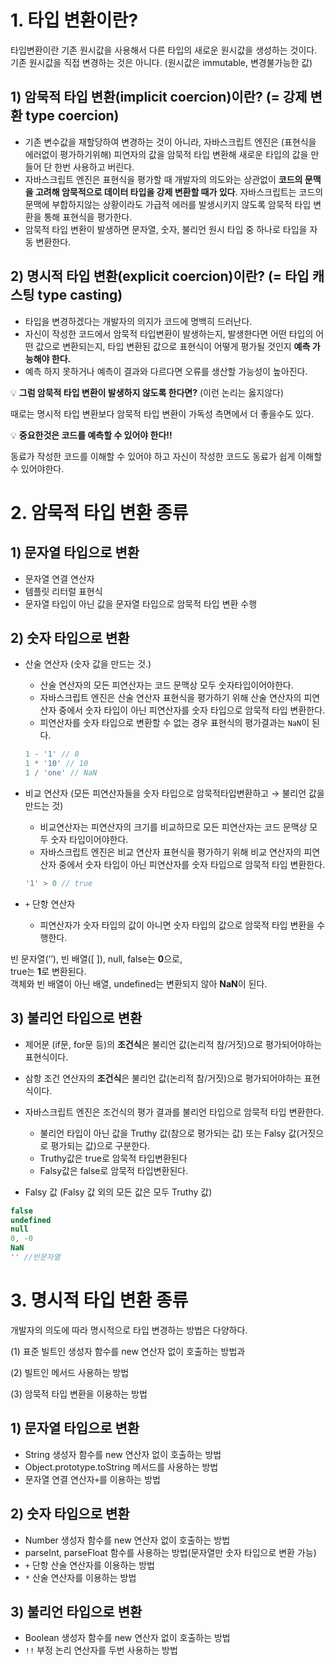 
# 1. 타입 변환이란?

타입변환이란 기존 원시값을 사용해서 다른 타입의 새로운 원시값을 생성하는 것이다.<br/>
기존 원시값을 직접 변경하는 것은 아니다. (원시값은 immutable, 변경불가능한 값)

## 1) 암묵적 타입 변환(implicit coercion)이란? (= 강제 변환 type coercion)

- 기존 변수값을 재할당하여 변경하는 것이 아니라, 자바스크립트 엔진은 (표현식을 에러없이 평가하기위해) 피연자의 값을 암묵적 타입 변환해 새로운 타입의 값을 만들어
  단 한번 사용하고 버린다.
- 자바스크립트 엔진은 표현식을 평가할 때 개발자의 의도와는 상관없이 **코드의 문맥을 고려해 암묵적으로 데이터 타입을 강제 변환할 때가 있다**. 자바스크립트는 코드의 문맥에 부합하지않는 상황이라도 가급적 에러를 발생시키지 않도록 암묵적 타입 변환을 통해 표현식을 평가한다.
- 암묵적 타입 변환이 발생하면 문자열, 숫자, 불리언 원시 타입 중 하나로 타입을 자동 변환한다.

## 2) 명시적 타입 변환(explicit coercion)이란? (= 타입 캐스팅 type casting)

- 타입을 변경하겠다는 개발자의 의지가 코드에 명백히 드러난다.
- 자신이 작성한 코드에서 암묵적 타입변환이 발생하는지,
  발생한다면 어떤 타입의 어떤 값으로 변환되는지,
  타입 변환된 값으로 표현식이 어떻게 평가될 것인지 **예측 가능해야 한다.**
- 예측 하지 못하거나 예측이 결과와 다르다면 오류를 생산할 가능성이 높아진다.

💡 **그럼 암묵적 타입 변환이 발생하지 않도록 한다면?** (이런 논리는 옳지않다)

때로는 명시적 타입 변환보다 암묵적 타입 변환이 가독성 측면에서 더 좋을수도 있다.

💡 **중요한것은 코드를 예측할 수 있어야 한다!!**

동료가 작성한 코드를 이해할 수 있어야 하고 자신이 작성한 코드도 동료가 쉽게 이해할 수 있어야한다.

# 2. 암묵적 타입 변환 종류

## 1) 문자열 타입으로 변환

- 문자열 연결 연산자
- 템플릿 리터럴 표현식
- 문자열 타입이 아닌 값을 문자열 타입으로 암묵적 타입 변환 수행

## 2) 숫자 타입으로 변환

- 산술 연산자 (숫자 값을 만드는 것.)
    - 산술 연산자의 모든 피연산자는 코드 문맥상 모두 숫자타입이어야한다.
    - 자바스크립트 엔진은 산술 연산자 표현식을 평가하기 위해 산술 연산자의 피연산자 중에서 숫자 타입이 아닌 피연산자를 숫자 타입으로 암묵적 타입 변환한다.
    - 피연산자를 숫자 타입으로 변환할 수 없는 경우 표현식의 평가결과는 `NaN`이 된다.

    ```javascript
    1 - '1' // 0
    1 * '10' // 10
    1 / 'one' // NaN
    ```

- 비교 연산자 (모든 피연산자들을 숫자 타입으로 암묵적타입변환하고 → 불리언 값을 만드는 것)
    - 비교연산자는 피연산자의 크기를 비교하므로 모든 피연산자는 코드 문맥상 모두 숫자 타입이어야한다.
    - 자바스크립트 엔진은 비교 연산자 표현식을 평가하기 위해 비교 연산자의 피연산자 중에서 숫자 타입이 아닌 피연산자를 숫자 타입으로 암묵적 타입 변환한다.

    ```javascript
    '1' > 0 // true
    ```

- `+` 단항 연산자
    - 피연산자가 숫자 타입의 값이 아니면 숫자 타입의 값으로 암묵적 타입 변환을 수행한다.


빈 문자열(’’), 빈 배열([ ]), null, false는 **0**으로, <br/>
true는 **1**로 변환된다.<br/>
객체와 빈 배열이 아닌 배열, undefined는 변환되지 않아 **NaN**이 된다.

## 3) 불리언 타입으로 변환

- 제어문 (if문, for문 등)의 **조건식**은 불리언 값(논리적 참/거짓)으로 평가되어야하는 표현식이다.
- 삼항 조건 연산자의 **조건식**은 불리언 값(논리적 참/거짓)으로 평가되어야하는 표현식이다.
- 자바스크립트 엔진은 조건식의 평가 결과를 불리언 타입으로 암묵적 타입 변환한다.
    - 불리언 타입이 아닌 값을 Truthy 값(참으로 평가되는 값) 또는 Falsy 값(거짓으로 평가되는 값)으로 구분한다.
    - Truthy값은 true로 암묵적 타입변환된다
    - Falsy값은 false로 암묵적 타입변환된다.

- Falsy 값 (Falsy 값 외의 모든 값은 모두 Truthy 값)

```javascript
false
undefined
null 
0, -0
NaN
'' //빈문자열
```

# 3. 명시적 타입 변환 종류

개발자의 의도에 따라 명시적으로 타입 변경하는 방법은 다양하다.

(1) 표준 빌트인 생성자 함수를 new 연산자 없이 호출하는 방법과

(2) 빌트인 메서드 사용하는 방법

(3) 암묵적 타입 변환을 이용하는 방법

## 1) 문자열 타입으로 변환

- String 생성자 함수를 new 연산자 없이 호출하는 방법
- Object.prototype.toString 메서드를 사용하는 방법
- 문자열 연결 연산자`+`를 이용하는 방법

## 2) 숫자 타입으로 변환

- Number 생성자 함수를 new 연산자 없이 호출하는 방법
- parseInt, parseFloat 함수를 사용하는 방법(문자열만 숫자 타입으로 변환 가능)
- `+` 단항 산술 연산자를 이용하는 방법
- `*` 산술 연산자를 이용하는 방법

## 3) 불리언 타입으로 변환

- Boolean 생성자 함수를 new 연산자 없이 호출하는 방법
- `!!` 부정 논리 연산자를 두번 사용하는 방법
